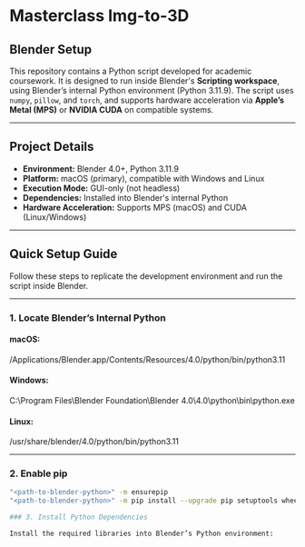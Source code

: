 # Masterclass Img-to-3D 

## Blender Setup

This repository contains a Python script developed for academic coursework. It is designed to run inside Blender's **Scripting workspace**, using Blender’s internal Python environment (Python 3.11.9). The script uses `numpy`, `pillow`, and `torch`, and supports hardware acceleration via **Apple’s Metal (MPS)** or **NVIDIA CUDA** on compatible systems.

---

## Project Details
 
- **Environment:** Blender 4.0+, Python 3.11.9  
- **Platform:** macOS (primary), compatible with Windows and Linux  
- **Execution Mode:** GUI-only (not headless)  
- **Dependencies:** Installed into Blender's internal Python  
- **Hardware Acceleration:** Supports MPS (macOS) and CUDA (Linux/Windows)

---

## Quick Setup Guide

Follow these steps to replicate the development environment and run the script inside Blender.

---

### 1. Locate Blender’s Internal Python

#### macOS:

/Applications/Blender.app/Contents/Resources/4.0/python/bin/python3.11

#### Windows:

C:\Program Files\Blender Foundation\Blender 4.0\4.0\python\bin\python.exe

#### Linux:

/usr/share/blender/4.0/python/bin/python3.11

---

### 2. Enable pip

```bash
"<path-to-blender-python>" -m ensurepip
"<path-to-blender-python>" -m pip install --upgrade pip setuptools wheel

### 3. Install Python Dependencies

Install the required libraries into Blender’s Python environment:

